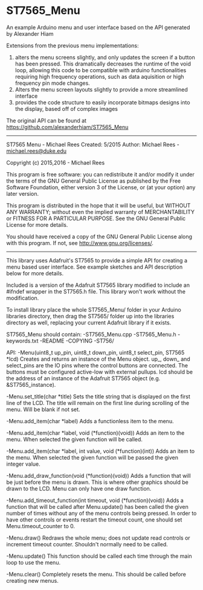 # ST7565_Menu
An example Arduino menu and user interface based on the API generated by Alexander Hiam

Extensions from the previous menu implementations:
  1. alters the menu screens slightly, and only updates the screen if a button has been pressed. This dramatically 
    decreases the runtime of the void loop, allowing this code to be compatible with arduino functionalities requiring high frequency
	operations, such as data aquisition or high frequency pin mode changes.
  2. Alters the menu screen layouts slightly to provide a more streamlined interface 
  3. provides the code structure to easily incorporate bitmaps designs into the display, based off of complex images  


The original API can be found at https://github.com/alexanderhiam/ST7565_Menu


************************************************************************
ST7565 Menu - Michael Rees
Created: 5/2015
Author: Michael Rees - michael.rees@duke.edu

 Copyright (c) 2015,2016 - Michael Rees

 This program is free software: you can redistribute it and/or modify
 it under the terms of the GNU General Public License as published by
 the Free Software Foundation, either version 3 of the License, or
 (at your option) any later version.

 This program is distributed in the hope that it will be useful,
 but WITHOUT ANY WARRANTY; without even the implied warranty of
 MERCHANTABILITY or FITNESS FOR A PARTICULAR PURPOSE.  See the 
 GNU General Public License for more details.

 You should have received a copy of the GNU General Public License
 along with this program.  If not, see <http://www.gnu.org/licenses/>.
************************************************************************

This library uses Adafruit's ST7565 to provide a simple API for creating 
a menu based user interface. See example sketches and API description
below for more details.

Included is a version of the Adafruit ST7565 library modified to include
an #ifndef wrapper in the ST7565.h file. This library won't work without
the modification. 

To install library place the whole ST7565_Menu/ folder in your Arduino 
libraries directory, then drag the ST7565/ folder up into the libraries
directory as well, replacing your current Adafruit library if it exists.


ST7565_Menu should contain:
 -ST7565_Menu.cpp
 -ST7565_Menu.h
 -keywords.txt
 -README
 -COPYING
 -ST756/

API:
 -Menu(uint8_t up_pin, uint8_t down_pin, uint8_t select_pin, ST7565 *lcd)
   Creates and returns an instance of the Menu object. up_, down_ and 
   select_pins are the IO pins where the control buttons are connected.
   The buttons must be configured active-low with external pullups.
   lcd should be the address of an instance of the Adafruit ST7565 object
   (e.g. &ST7565_instance).

 -Menu.set_title(char *title)
   Sets the title string that is displayed on the first line of the LCD.
   The title will remain on the first line during scrolling of the menu.
   Will be blank if not set.

 -Menu.add_item(char *label)
   Adds a functionless item to the menu.

 -Menu.add_item(char *label, void (*function)(void))
   Adds an item to the menu. When selected the given function will be 
   called.

 -Menu.add_item(char *label, int value, void (*function)(int))
   Adds an item to the menu. When selected the given function will be 
   passed the given integer value.

 -Menu.add_draw_function(void (*function)(void))
   Adds a function that will be just before the menu is drawn. This is
   where other graphics should be drawn to the LCD. Menu can only have
   one draw function.

 -Menu.add_timeout_function(int timeout, void (*function)(void))
   Adds a function that will be called after Menu.update() has been 
   called the given number of times without any of the menu controls 
   being pressed. In order to have other controls or events restart the
   timeout count, one should set Menu.timeout_counter to 0.

 -Menu.draw()
   Redraws the whole menu; does not update read controls or increment 
   timeout counter. Shouldn't normally need to be called.

 -Menu.update()
   This function should be called each time through the main loop to
   use the menu.  

 -Menu.clear()
   Completely resets the menu. This should be called before creating 
   new menus.
